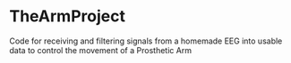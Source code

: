 # TheArmProject
Code for receiving and filtering signals from a homemade EEG into usable data to control the movement of a Prosthetic Arm
